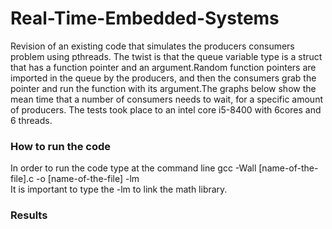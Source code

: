 # Real-Time-Embedded-Systems
Revision of an existing code that simulates the producers consumers problem using pthreads. The twist is that the queue variable type is a struct that has a function pointer and an argument.Random function pointers are imported in the queue by the producers, and then the consumers grab the pointer and run the function with its argument.The graphs below show the mean time that a number of consumers needs to wait, for a specific amount of producers. The tests took place to an intel core i5-8400 with 6cores and 6 threads.   

### How to run the code
In order to run the code type at the command line gcc -Wall [name-of-the-file].c -o [name-of-the-file] -lm   
It is important to type the -lm to link the math library.


### Results
